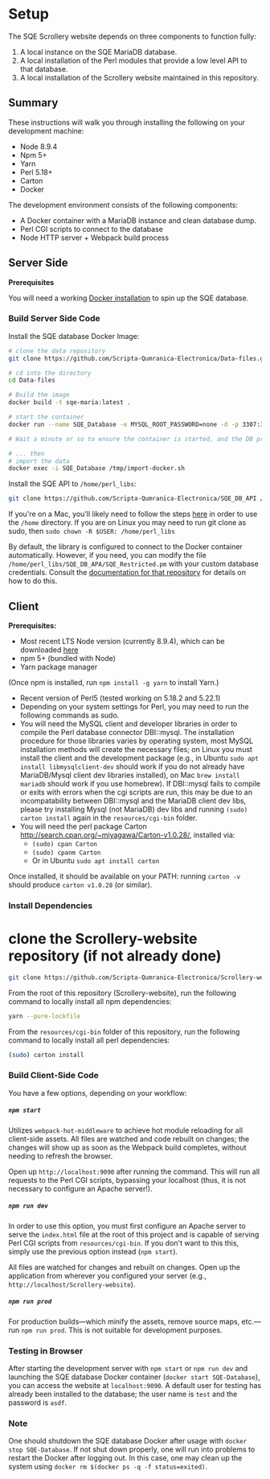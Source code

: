 # Setup

The SQE Scrollery website depends on three components to function fully:

1. A local instance on the SQE MariaDB database.
2. A local installation of the Perl modules that provide a low level API to that database.
3. A local installation of the Scrollery website maintained in this repository.

## Summary

These instructions will walk you through installing the following on your development machine:
* Node 8.9.4
* Npm 5+
* Yarn
* Perl 5.18+
* Carton
* Docker

The development environment consists of the following components:

* A Docker container with a MariaDB instance and clean database dump.
* Perl CGI scripts to connect to the database
* Node HTTP server + Webpack build process

## Server Side

**Prerequisites**

You will need a working [Docker installation](https://docs.docker.com/install/) to spin up the SQE database.

### Build Server Side Code

Install the SQE database Docker Image:

```bash
# clone the data repository
git clone https://github.com/Scripta-Qumranica-Electronica/Data-files.git

# cd into the directory
cd Data-files

# Build the image
docker build -t sqe-maria:latest .

# start the container
docker run --name SQE_Database -e MYSQL_ROOT_PASSWORD=none -d -p 3307:3306 sqe-maria:latest

# Wait a minute or so to ensure the container is started, and the DB process is initialized

# ... then
# import the data
docker exec -i SQE_Database /tmp/import-docker.sh
```

Install the SQE API to `/home/perl_libs`:

```bash
git clone https://github.com/Scripta-Qumranica-Electronica/SQE_DB_API /home/perl_libs
``` 

If you're on a Mac, you'll likely need to follow the steps [here](https://stackoverflow.com/questions/1362703/how-can-i-use-the-home-directory-on-mac-os-x) in order to use the `/home` directory.  If you are on Linux you may need to run git clone as sudo, then `sudo chown -R $USER: /home/perl_libs`

By default, the library is configured to connect to the Docker container automatically. However, if you need, you can modify the file `/home/perl_libs/SQE_DB_APA/SQE_Restricted.pm` with your custom database credentials. Consult the [documentation for that repository](https://github.com/Scripta-Qumranica-Electronica/SQE_DB_API) for details on how to do this.

## Client

**Prerequisites:**

* Most recent LTS Node version (currently 8.9.4), which can be downloaded [here](https://nodejs.org/en/download/)
* npm 5+ (bundled with Node)
* Yarn package manager

(Once npm is installed, run `npm install -g yarn` to install Yarn.)

* Recent version of Perl5 (tested working on 5.18.2 and 5.22.1)
* Depending on your system settings for Perl, you may need to run the following commands as sudo.
* You will need the MySQL client and developer libraries in order to compile the Perl database connector DBI::mysql.  The installation procedure for those libraries varies by operating system, most MySQL installation methods will create the necessary files; on Linux you must install the client and the development package (e.g., in Ubuntu `sudo apt install libmysqlclient-dev` should work if you do not already have MariaDB/Mysql client dev libraries installed), on Mac `brew install mariadb` should work if you use homebrew).  If DBI::mysql fails to compile or exits with errors when the cgi scripts are run, this may be due to an incompatability between DBI::mysql and the MariaDB client dev libs, please try installing Mysql (not MariaDB) dev libs and running `(sudo) carton install` again in the `resources/cgi-bin` folder.
* You will need the perl package Carton http://search.cpan.org/~miyagawa/Carton-v1.0.28/, installed via:
    * `(sudo) cpan Carton`
    * `(sudo) cpanm Carton`
    * Or in Ubuntu `sudo apt install carton`

Once installed, it should be available on your PATH: running `carton -v` should produce `carton v1.0.28` (or similar).

### Install Dependencies

# clone the Scrollery-website repository (if not already done)

```bash
git clone https://github.com/Scripta-Qumranica-Electronica/Scrollery-website.git
```

From the root of this repository (Scrollery-website), run the following command to locally install all npm dependencies:

```bash
yarn --pure-lockfile
```

From the `resources/cgi-bin` folder of this repository, run the following command to locally install all perl dependencies:

```bash
(sudo) carton install
```

### Build Client-Side Code

You have a few options, depending on your workflow:

##### `npm start`

Utilizes `webpack-hot-middleware` to achieve hot module reloading for all client-side assets. All files are watched and code rebuilt on changes; the changes will show up as soon as the Webpack build completes, without needing to refresh the browser.

Open up `http://localhost:9090` after running the command. This will run all requests to the Perl CGI scripts, bypassing your localhost (thus, it is not necessary to configure an Apache server!).

##### `npm run dev`

In order to use this option, you must first configure an Apache server to serve the `index.html` file at the root of this project and is capable of serving Perl CGI scripts from `resources/cgi-bin`. If you don't want to this this, simply use the previous option instead (`npm start`).

All files are watched for changes and rebuilt on changes. Open up the application from wherever you configured your server (e.g., `http://localhost/Scrollery-website`).

##### `npm run prod`

For production builds—which minify the assets, remove source maps, etc.—run `npm run prod`. This is not suitable for development purposes.

### Testing in Browser

After starting the development server with `npm start` or `npm run dev` and launching the SQE database Docker container (`docker start SQE-Database`), you can access the website at `localhost:9090`.  A default user for testing has already been installed to the database; the user name is `test` and the password is `asdf`.

### Note

One should shutdown the SQE database Docker after usage with `docker stop SQE-Database`. If not shut down properly, one will run into problems to restart the Docker after logging out. In this case, one may clean up the system using `docker rm $(docker ps -q -f status=exited)`.
